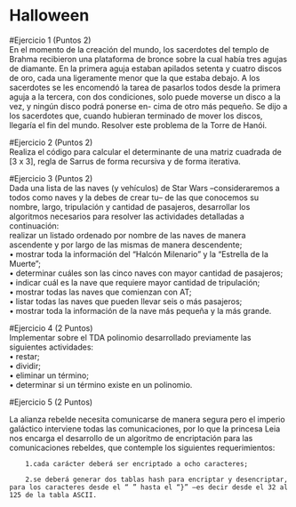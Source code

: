 # Halloween

#Ejercicio 1 (Puntos 2)  
En el momento de la creación del mundo, los sacerdotes del templo de Brahma recibieron una plataforma de bronce sobre la cual había tres agujas de diamante. En la primera aguja estaban apilados setenta y cuatro discos de oro, cada una ligeramente menor que la que estaba debajo. A los sacerdotes se les encomendó la tarea de pasarlos todos desde la primera aguja a la tercera, con dos condiciones, solo puede moverse un disco a la vez, y ningún disco podrá ponerse en- cima de otro más pequeño. Se dijo a los sacerdotes que, cuando hubieran terminado de mover los discos, llegaría el fin del mundo. Resolver este problema de la Torre de Hanói.


#Ejercicio 2 (Puntos 2)  
Realiza el código para calcular el determinante de una matriz cuadrada de [3 x 3], regla de Sarrus de forma recursiva y de forma iterativa.


#Ejercicio 3 (Puntos 2)  
Dada una lista de las naves (y vehículos) de Star Wars –consideraremos a todos como naves y la debes de crear tu– de las que conocemos su nombre, largo, tripulación y cantidad de pasajeros, desarrollar los algoritmos necesarios para resolver las actividades detalladas a continuación:  
 realizar un listado ordenado por nombre de las naves de manera ascendente y por largo de las mismas de manera descendente;  
• mostrar toda la información del “Halcón Milenario” y la “Estrella de la Muerte”;  
• determinar cuáles son las cinco naves con mayor cantidad de pasajeros;  
• indicar cuál es la nave que requiere mayor cantidad de tripulación;  
• mostrar todas las naves que comienzan con AT;  
• listar todas las naves que pueden llevar seis o más pasajeros;  
• mostrar toda la información de la nave más pequeña y la más grande.


#Ejercicio 4 (2 Puntos)  
Implementar sobre el TDA polinomio desarrollado previamente las siguientes actividades:  
• restar;  
• dividir;  
• eliminar un término;  
• determinar si un término existe en un polinomio.  

#Ejercicio 5 (2 Puntos)  

La alianza rebelde necesita comunicarse de manera segura pero el imperio galáctico interviene todas las comunicaciones, por lo que la princesa Leia nos encarga el desarrollo de un algoritmo de encriptación para las comunicaciones rebeldes, que contemple los siguientes requerimientos:    

        1.cada carácter deberá ser encriptado a ocho caracteres;  

        2.se deberá generar dos tablas hash para encriptar y desencriptar, para los caracteres desde el “ ” hasta el “}” –es decir desde el 32 al 125 de la tabla ASCII.
